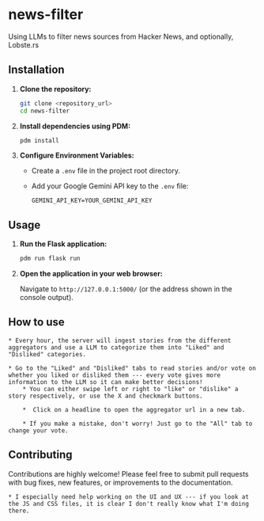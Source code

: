 # news-filter
Using LLMs to filter news sources from Hacker News, and optionally, Lobste.rs

## Installation

1.  **Clone the repository:**

    ```bash
    git clone <repository_url>
    cd news-filter
    ```

2.  **Install dependencies using PDM:**

    ```bash
    pdm install
    ```

3.  **Configure Environment Variables:**

    *   Create a `.env` file in the project root directory.
    *   Add your Google Gemini API key to the `.env` file:

        ```
        GEMINI_API_KEY=YOUR_GEMINI_API_KEY
        ```

## Usage

1.  **Run the Flask application:**

    ```bash
    pdm run flask run
    ```

2.  **Open the application in your web browser:**

    Navigate to `http://127.0.0.1:5000/` (or the address shown in the console output).


## How to use
	* Every hour, the server will ingest stories from the different aggregators and use a LLM to categorize them into "Liked" and "Disliked" categories.

	* Go to the "Liked" and "Disliked" tabs to read stories and/or vote on whether you liked or disliked them --- every vote gives more information to the LLM so it can make better decisions!
		* You can either swipe left or right to "like" or "dislike" a story respectively, or use the X and checkmark buttons.

		*  Click on a headline to open the aggregator url in a new tab.

    	* If you make a mistake, don't worry! Just go to the "All" tab to change your vote.

## Contributing

Contributions are highly welcome!  Please feel free to submit pull requests with bug fixes, new features, or improvements to the documentation.

	* I especially need help working on the UI and UX --- if you look at the JS and CSS files, it is clear I don't really know what I'm doing there. 
